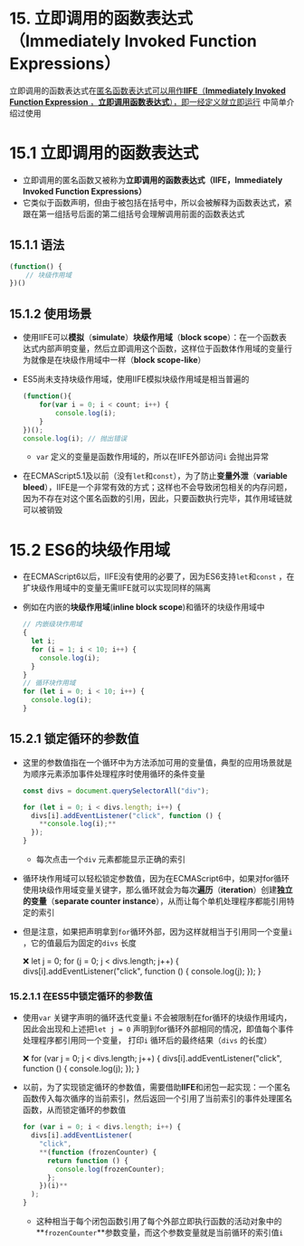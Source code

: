 # 15. 立即调用的函数表达式（Immediately Invoked Function Expressions）

立即调用的函数表达式在[匿名函数表达式可以用作**IIFE**（**Immediately Invoked Function Expression** ，**立即调用函数表达式**），即一经定义就立即运行](11%20%E5%87%BD%E6%95%B0%E8%A1%A8%E8%BE%BE%E5%BC%8F%EF%BC%88Function%20Expressions%EF%BC%89.md) 中简单介绍过使用

# 15.1 立即调用的函数表达式

- 立即调用的匿名函数又被称为**立即调用的函数表达式（IIFE，Immediately Invoked Function Expressions）**
- 它类似于函数声明，但由于被包括在括号中，所以会被解释为函数表达式，紧跟在第一组括号后面的第二组括号会理解调用前面的函数表达式

## 15.1.1 语法

```jsx
(function() {
	// 块级作用域
})()
```

## 15.1.2 使用场景

- 使用IIFE可以**模拟**（**simulate**）**块级作用域**（**block scope**）：在一个函数表达式内部声明变量，然后立即调用这个函数，这样位于函数体作用域的变量行为就像是在块级作用域中一样（**block scope-like**）
- ES5尚未支持块级作用域，使用IIFE模拟块级作用域是相当普遍的
    
    ```jsx
    (function(){
    	for(var i = 0; i < count; i++) {
    		console.log(i);
    	}
    })();
    console.log(i); // 抛出错误
    ```
    
    - `var` 定义的变量是函数作用域的，所以在IIFE外部访问`i` 会抛出异常
- 在ECMAScript5.1及以前（没有`let`和`const`），为了防止**变量外泄**（**variable bleed**），IIFE是一个非常有效的方式；这样也不会导致闭包相关的内存问题，因为不存在对这个匿名函数的引用，因此，只要函数执行完毕，其作用域链就可以被销毁

# 15.2 ES6的块级作用域

- 在ECMAScript6以后，IIFE没有使用的必要了，因为ES6支持`let`和`const` ，在扩块级作用域中的变量无需IIFE就可以实现同样的隔离
- 例如在内嵌的**块级作用域**(**inline block scope**)和循环的块级作用域中
    
    ```jsx
    // 内嵌级块作用域
    {
      let i;
      for (i = 1; i < 10; i++) {
        console.log(i);
      }
    }
    // 循环块作用域
    for (let i = 0; i < 10; i++) {
      console.log(i);
    }
    ```
    

## 15.2.1 锁定循环的参数值

- 这里的参数值指在一个循环中为方法添加可用的变量值，典型的应用场景就是为顺序元素添加事件处理程序时使用循环的条件变量
    
    ```jsx
    const divs = document.querySelectorAll("div");
    
    for (let i = 0; i < divs.length; i++) {
      divs[i].addEventListener("click", function () {
        **console.log(i);**
      });
    }
    ```
    
    - 每次点击一个`div` 元素都能显示正确的索引
- 循环块作用域可以轻松锁定参数值，因为在ECMAScript6中，如果对for循环使用块级作用域变量关键字，那么循环就会为每次**遍历**（**iteration**）创建**独立的变量**（**separate counter instance**），从而让每个单机处理程序都能引用特定的索引
- 但是注意，如果把声明拿到`for`循环外部，因为这样就相当于引用同一个变量`i` ，它的值最后为固定的`divs` 长度
    
    
    <aside>
    ❌ let j = 0;
    for (j = 0; j < divs.length; j++) {
      divs[i].addEventListener("click", function () {
        console.log(j);
      });
    }
    
    </aside>
    

### 15.2.1.1 在ES5中锁定循环的参数值

- 使用`var` 关键字声明的循环迭代变量`i` 不会被限制在for循环的块级作用域内，因此会出现和上述把`let j = 0` 声明到for循环外部相同的情况，即值每个事件处理程序都引用同一个变量， 打印`i` 循环后的最终结果（`divs` 的长度）
    
    <aside>
    ❌ for (var j = 0; j < divs.length; j++) {
      divs[i].addEventListener("click", function () {
        console.log(j);
      });
    }
    
    </aside>
    
- 以前，为了实现锁定循环的参数值，需要借助**IIFE**和闭包一起实现：一个匿名函数传入每次循序的当前索引，然后返回一个引用了当前索引的事件处理匿名函数，从而锁定循环的参数值
    
    ```jsx
    for (var i = 0; i < divs.length; i++) {
      divs[i].addEventListener(
        "click",
        **(function (frozenCounter) {
          return function () {
            console.log(frozenCounter);
          };
        })(i)**
      );
    }
    ```
    
    - 这种相当于每个闭包函数引用了每个外部立即执行函数的活动对象中的**`frozenCounter`**参数变量，而这个参数变量就是当前循环的索引值`i`